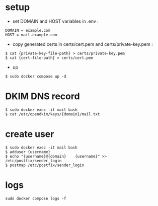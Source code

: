 # setup
- set DOMAIN and HOST variables in .env :
```
DOMAIN = example.com
HOST = mail.example.com
```
- copy generated certs in certs/cert.pem and certs/private-key.pem :
```
$ cat {private-key-file-path} > certs/private-key.pem
$ cat {cert-file-path} > certs/cert.pem
``` 
- up
```
$ sudo docker compose up -d
```

# DKIM DNS record
```
$ sudo docker exec -it mail bash
$ cat /etc/opendkim/keys/{domain}/mail.txt
```

# create user
```
$ sudo docker exec -it mail bash
$ adduser {username}
$ echo "{username}@{domain}    {username}" >> /etc/postfix/sender_login
$ postmap /etc/postfix/sender_login
```

# logs
```
sudo docker compose logs -f
```
